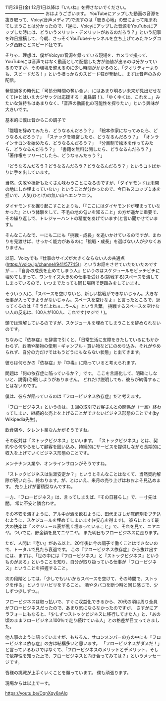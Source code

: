 11月29日(金) 12月1日以降は『いいね』を押さないでください。
━━━━━━━━━
おはようございます。
YouTubeにアップした動画の音源を抜き取って、Voicy(音声メディア)で流すのは「聴き心地」の壁によって阻まれてしまうことは分かったので、「逆に、Voicyにアップした音源をYouTubeにアップした時には、どういうメリット・デメリットがあるのだろう？」という記事を昨日投稿して、今朝、さっそくYouTubeチャンネルを立ち上げてみたキングコング西野ことスピード狂です。

そりゃ、理想は、僕がVoicyの音源を録っている現場を、カメラで撮って、YouTubeには音声ではなく動画として配信した方が価値が出るのは分かっているのですが、その環境を整えるのに少し時間がかかるのと、「クオリティーよりも、スピードだろ！」という根っからのスピード狂が発動し、まずは音声のみの配信。

発信過多の時代に「可処分時間の奪い合い」にはあまり明るい未来が見出だせなくて(※とはいえカジサックは応援する！鬼贔屓！)、「ゆくゆくは、これを…」みたいな気持ちはあまりなく、「音声の動画化の可能性を探りたい」という興味が大きいです。

基本的に僕は昔からこの調子で

「雛壇を辞めてみたら、どうなるんだろう？」
「絵本作家になってみたら、どうなるんだろう？」
「スナックを経営したら、どうなるんだろう？」
「オンラインサロンを始めたら、どうなるんだろう？」
「分業制で絵本を作ってみたら、どうなるんだろう？」
「書籍を無料公開したら、どうなるんだろう？」
「著作権をフリーにしたら、どうなるんだろう？」

「どうなるんだろう？どうなるんだろう？どうなるんだろう？」というコトばかりに手を出しています。

当然、失敗や挫折もたくさん味わうことになるのですが、「ダイヤモンドは未開の地にしか埋まっていない」ということが分かったので、今日もスコップ１本を担いで、人気(ひとけ)の無い山へエンヤコラ。

ダイヤモンドを掘り起こすことよりも、「『ここにはダイヤモンドが埋まっていなかった』という体験をして、不毛の地の匂いを知ること」の方が遥かに重要で、その繰り返しで、トレジャーハントの精度をあげています(と言い聞かせています)。

そんなこんなで、一にも二にも「挑戦・成長」を追いかけているのですが、まわりを見渡せば、せっかく能力があるのに「挑戦・成長」を選ばない人が少なくありません。

以前、Voicyでも『仕事のサイズが大きくならない人の共通点(https://voicy.jp/channel/941/57745)』というお話をさせていただいたのですが……『自身の成長を止めてしまう人』というのはスケジュールをビッチビチに埋めてしまって、ワンサイズ大きめの仕事を受ける(挑戦する)スペースを潰してしまっているので、いつまでたっても同じ場所で足踏みをしています。

そういう人に、「スペースを空けないと、新しい挑戦ができないじゃん。大きな仕事が入ってきようがないじゃん。スペースを空けなよ」と言ったところで、返ってくるのは「そうだよねぇ…う~ん」という言葉。
挑戦するスペースを空けない人の反応は、100人が100人、これです(マジで！)。

頭では理解しているのですが、スケジュールを埋めてしまうことを辞められないのです。

ちなみに『依存症』を辞書で引くと、「日常生活に支障をきたしているにもかかわらず、お酒や薬物の使用・ギャンブル・買い物などにのめり込み、それがやめられず、自分の力だけではもうどうにもならない状態」と出てきます。

彼らは何らかの『依存症』か『中毒』に陥っていると考えられます。

問題は「何の依存症に陥っているか？」です。
ここを言語化して、明確にしないと、説得(治療)しようがありません。
どれだけ説明しても、彼らが納得することはないのです。

僕は、彼らが陥っているのは『フロービジネス依存症』だと考えます。

「フロービジネス」というのは、１回の取引でお客さんとの関係が（一旦）終わってしまい、継続的な売上を上げることができないビジネス形態のことです(by Wikipedia先生)。

飲食店や、タレント業なんかがそうですね。

その反対は「ストックビジネス」といいます。
「ストックビジネス」とは、契約やら何やらをして顧客を囲い込み、持続的にサービスを提供しながら長期的に収入を上げていくビジネス形態のことです。

メンテナンス業や、オンラインサロンがそうですね。

「ストックビジネスは生涯安定か？」というとそんなことはなくて、当然契約解除が続いたら、終わります。が、とはいえ、来月の売り上げはおおよそ見込めます。
売り上げが蓄積型なんですね。

一方、「フロービジネス」は、言ってしまえば、『その日暮らし』で、一寸先は闇。
常に不安と隣合わせ。

その不安を潰すように、アル中が酒を飲むように、田代まさしが覚醒剤をブチ込むように、スケジュールを埋めてしまいます(※安心を得ます)。
彼らにとって最大の快楽は「スケジュール表が黒く埋まっていること」で、それを見て、ニヤニヤ。ついでに、貯金額を見てニヤニヤ。
また明日もフロービジネスに走ります。

ただ、人間に『老い』がある以上、20年後に今の調子で働くことはできないので、トータルで見たら衰退です。
この『フロービジネス依存症』から抜け出すには、まずは、「世の中には『フロービジネス』と『ストックビジネス』というものがある」ということを知り、自分が取り扱っている仕事が「フロービジネス」ということを把握すること。

次の段階としては、「少しでもいいからスペースを空けて、その時間で、ストックを作る」というリハビリをすること。
酒やタバコを断つ時と同じ感じで、少しずつ少しずつ。。

フロービジネスは取っ払いで、すぐに収益化できるから、20代の頃は周り全員がフロービジネスだったので、あまり気にならなかったのですが、
さすがにアラフォーにもなると、「少しずつストックビジネスに移行してきた人」と、「あの頃のままフロービジネス100％で走り続けている人」との格差が目立ってきました。

他人事のように語っていますが、もちろん、サロンメンバーの方の中にも『フロービジネス依存症』の方は結構多いと思います。
「フロービジネスがダメだ！」と言っているわけではなくて、「フロービジネスのメリットとデメリット、そして依存性を知った上で、フロービジネスと向き合ってみては？」というメッセージです。

皆様の挑戦が上手くいくことを願っています。
僕も頑張ります。

現場からは以上でーす。

https://youtu.be/CqnXqy6aAIg
